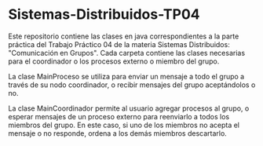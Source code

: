 # Sistemas-Distribuidos-TP04

Este repositorio contiene las clases en java correspondientes a la parte práctica del Trabajo Práctico 04 de la materia Sistemas Distribuidos: "Comunicación en Grupos".
Cada carpeta contiene las clases necesarias para el coordinador o los procesos externo o miembro del grupo.

La clase MainProceso se utiliza para enviar un mensaje a todo el grupo a través de su nodo coordinador, o recibir mensajes del grupo aceptándolos o no.

La clase MainCoordinador permite al usuario agregar procesos al grupo, o esperar mensajes de un proceso externo para reenviarlo a todos los miembros del grupo.
En este caso, si uno de los miembros no acepta el mensaje o no responde, ordena a los demás miembros descartarlo.

